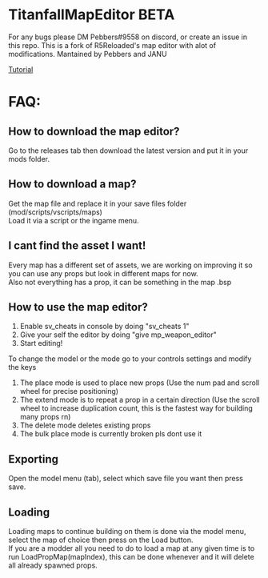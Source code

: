 # TitanfallMapEditor BETA

For any bugs please DM Pebbers#9558 on discord, or create an issue in this repo.
This is a fork of R5Reloaded's map editor with alot of modifications.
Mantained by Pebbers and JANU

[Tutorial](https://www.youtube.com/watch?v=lu1X-1ufKbc)

# FAQ:
## How to download the map editor?
Go to the releases tab then download the latest version and put it in your mods folder.

## How to download a map?
Get the map file and replace it in your save files folder (mod/scripts/vscripts/maps) <br/>
Load it via a script or the ingame menu.

## I cant find the asset I want!
Every map has a different set of assets, we are working on improving it so you can use any props but look in different maps for now. <br/>
Also not everything has a prop, it can be something in the map .bsp

## How to use the map editor?
1. Enable sv_cheats in console by doing "sv_cheats 1"
2. Give your self the editor by doing "give mp_weapon_editor"
3. Start editing!

To change the model or the mode go to your controls settings and modify the keys
1. The place mode is used to place new props (Use the num pad and scroll wheel for precise positioning)
2. The extend mode is to repeat a prop in a certain direction (Use the scroll wheel to increase duplication count, this is the fastest way for building many props rn)
3. The delete mode deletes existing props
4. The bulk place mode is currently broken pls dont use it

## Exporting
Open the model menu (tab), select which save file you want then press save.

## Loading
Loading maps to continue building on them is done via the model menu, select the map of choice then press on the Load button. <br/>
If you are a modder all you need to do to load a map at any given time is to run LoadPropMap(mapIndex), this can be done whenever and it will delete all already spawned props.
